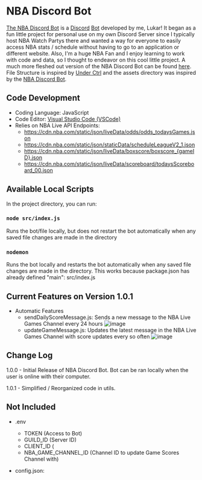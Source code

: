 
# NBA Discord Bot

[The NBA Discord Bot](https://github.com/lukarh/NBA-Discord-Bot) is a [Discord](https://discord.com/) [Bot](https://discord.com/developers/docs/intro) developed by me, Lukar! It began as a fun little project for personal use on my own Discord Server since I typically host NBA Watch Partys there and wanted a way for everyone to easily access NBA stats / schedule without having to go to an application or different website. Also, I'm a huge NBA Fan and I enjoy learning to work with code and data, so I thought to endeavor on this cool little project. A much more fleshed out version of the NBA Discord Bot can be found [here](https://github.com/NBABot-Development-Team/NBABot). File Structure is inspired by [Under Ctrl](https://www.youtube.com/watch?v=JEEcbVjLyr0) and the assets directory was inspired by the [NBA Discord Bot](https://github.com/NBABot-Development-Team/NBABot). 

## Code Development
- Coding Language: JavaScript
- Code Editor: [Visual Studio Code (VSCode)](https://code.visualstudio.com/)
- Relies on NBA Live API Endpoints:  
  -  https://cdn.nba.com/static/json/liveData/odds/odds_todaysGames.json
  -  https://cdn.nba.com/static/json/staticData/scheduleLeagueV2_1.json
  -  https://cdn.nba.com/static/json/liveData/boxscore/boxscore_{gameID}.json
  -  https://cdn.nba.com/static/json/liveData/scoreboard/todaysScoreboard_00.json

## Available Local Scripts

In the project directory, you can run:

### `node src/index.js`

Runs the bot/file locally, but does not restart the bot automatically when any saved file changes are made in the directory

### `nodemon`

Runs the bot locally and restarts the bot automatically when any saved file changes are made in the directory. This works because package.json has already defined "main": src/index.js

## Current Features on Version 1.0.1

- Automatic Features
  - sendDailyScoreMessage.js: Sends a new message to the NBA Live Games Channel every 24 hours
![image](https://github.com/lukarh/NBA-Discord-Bot/assets/65103724/5f154374-b45d-4f0e-980d-0bab01e88f1b)
  - updateGameMessage.js: Updates the latest message in the NBA Live Games Channel with score updates every so often
![image](https://github.com/lukarh/NBA-Discord-Bot/assets/65103724/7d580fc2-5492-4229-90e5-b061e5b49049)

## Change Log
1.0.0 - Initial Release of NBA Discord Bot. Bot can be ran locally when the user is online with their computer.

1.0.1 - Simplified / Reorganized code in utils.

## Not Included 
- .env
  - TOKEN (Access to Bot)
  - GUILD_ID (Server ID)
  - CLIENT_ID (
  - NBA_GAME_CHANNEL_ID (Channel ID to update Game Scores Channel with)
 
- config.json: 
